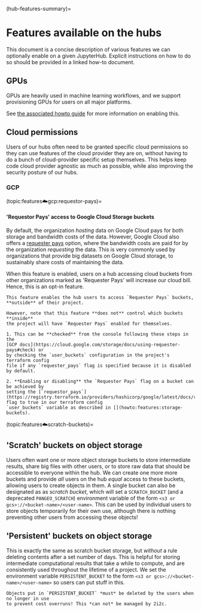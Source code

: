 (hub-features-summary)=
# Features available on the hubs

This document is a concise description of various features we can
optionally enable on a given JupyterHub. Explicit instructions on how to
do so should be provided in a linked how-to document.

## GPUs

GPUs are heavily used in machine learning workflows, and we support
provisioning GPUs for users on all major platforms.

See [the associated howto guide](howto:features:gpu) for more information
on enabling this.

## Cloud permissions

Users of our hubs often need to be granted specific cloud permissions
so they can use features of the cloud provider they are on, without
having to do a bunch of cloud-provider specific setup themselves. This
helps keep code cloud provider agnostic as much as possible, while also
improving the security posture of our hubs.

### GCP

(topic:features:cloud:gcp:requestor-pays)=
#### 'Requestor Pays' access to Google Cloud Storage buckets

By default, the organization *hosting* data on Google Cloud pays for both
storage and bandwidth costs of the data. However, Google Cloud also offers
a [requester pays](https://cloud.google.com/storage/docs/requester-pays)
option, where the bandwidth costs are paid for by the organization *requesting*
the data. This is very commonly used by organizations that provide big datasets
on Google Cloud storage, to sustainably share costs of maintaining the data.

When this feature is enabled, users on a hub accessing cloud buckets from
other organizations marked as 'Requester Pays' will increase our cloud bill.
Hence, this is an opt-in feature.

```{important}
This feature enables the hub users to access `Requester Pays` buckets,
**outside** of their project.

However, note that this feature **does not** control which buckets **inside**
the project will have `Requester Pays` enabled for themselves.

1. This can be **checked** from the console following these steps in the
[GCP docs](https://cloud.google.com/storage/docs/using-requester-pays#check) or
by checking the `user_buckets` configuration in the project's terraform config
file if any `requester_pays` flag is specified because it is disabled by default.

2. **Enabling or disabling** the `Requester Pays` flag on a bucket can be achieved by
setting the [`requestor_pays`](https://registry.terraform.io/providers/hashicorp/google/latest/docs/resources/storage_bucket#requester_pays) flag to true in our terraform config
`user_buckets` variable as described in [](howto:features:storage-buckets).
```

(topic:features:cloud:scratch-buckets)=
## 'Scratch' buckets on object storage

Users often want one or more object storage buckets
to store intermediate results, share big files with other users, or
to store raw data that should be accessible to everyone within the hub.
We can create one more more buckets and provide *all* users on the hub
*equal* access to these buckets, allowing users to create objects in them.
A single bucket can also be designated as as *scratch bucket*, which will
set a `SCRATCH_BUCKET` (and a deprecated `PANGEO_SCRATCH`) environment variable
of the form `<s3 or gcs>://<bucket-name>/<user-name>`. This can be used by individual
users to store objects temporarily for their own use, although there is nothing
preventing other users from accessing these objects!

## 'Persistent' buckets on object storage

This is exactly the same as scratch bucket storage, but *without* a rule deleting
contents after a set number of days. This is helpful for storing intermediate computational
results that take a while to compute, and are consistently used throughout the lifetime
of a project. We set the environment variable `PERSISTENT_BUCKET` to the form
`<s3 or gcs>://<bucket-name>/<user-name>` so users can put stuff in this.

```{warning}
Objects put in `PERSISTENT_BUCKET` *must* be deleted by the users when no longer in use
to prevent cost overruns! This *can not* be managed by 2i2c.
```
